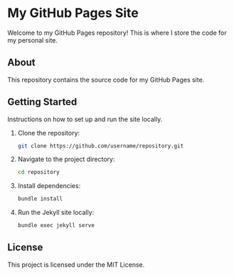 # My GitHub Pages Site

Welcome to my GitHub Pages repository! This is where I store the code for my personal site.

## About

This repository contains the source code for my GitHub Pages site.

## Getting Started

Instructions on how to set up and run the site locally.

1. Clone the repository:
    ```bash
    git clone https://github.com/username/repository.git
    ```
2. Navigate to the project directory:
    ```bash
    cd repository
    ```
3. Install dependencies:
    ```bash
    bundle install
    ```
4. Run the Jekyll site locally:
    ```bash
    bundle exec jekyll serve
    ```

## License

This project is licensed under the MIT License.

